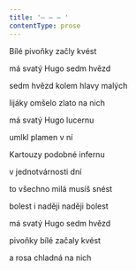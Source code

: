 ```yaml
---
title: '– – – '
contentType: prose
---
```


Bílé pivoňky začly kvést

má svatý Hugo sedm hvězd

sedm hvězd kolem hlavy malých

lijáky omšelo zlato na nich

má svatý Hugo lucernu

umlkl plamen v ní

Kartouzy podobné infernu

v jednotvárnosti dní

to všechno milá musíš snést

bolest i naději naději bolest

má svatý Hugo sedm hvězd

pivoňky bílé začaly kvést

a rosa chladná na nich
